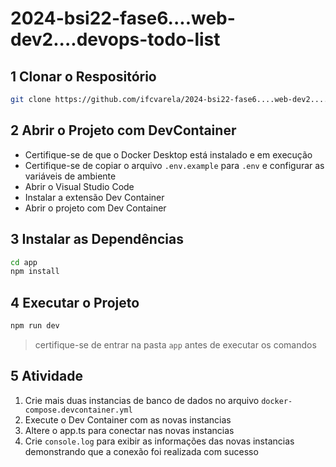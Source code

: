 # 2024-bsi22-fase6....web-dev2....devops-todo-list

## 1 Clonar o Respositório

```bash
git clone https://github.com/ifcvarela/2024-bsi22-fase6....web-dev2....devops-todo-list
```

## 2 Abrir o Projeto com DevContainer

- Certifique-se de que o Docker Desktop está instalado e em execução
- Certifique-se de copiar o arquivo `.env.example` para `.env` e configurar as variáveis de ambiente
- Abrir o Visual Studio Code
- Instalar a extensão Dev Container
- Abrir o projeto com Dev Container

## 3 Instalar as Dependências

```bash
cd app
npm install
```

## 4 Executar o Projeto

```bash
npm run dev
```

> certifique-se de entrar na pasta `app` antes de executar os comandos

## 5 Atividade

1. Crie mais duas instancias de banco de dados no arquivo `docker-compose.devcontainer.yml`
2. Execute o Dev Container com as novas instancias
3. Altere o app.ts para conectar nas novas instancias
4. Crie `console.log` para exibir as informações das novas instancias demonstrando que a conexão foi realizada com sucesso
